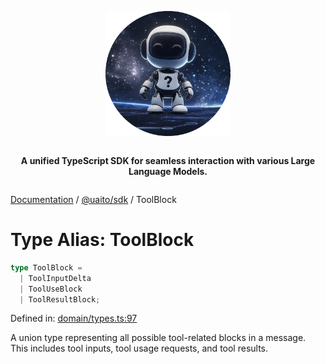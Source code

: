 <div style="display:flex; flex-direction:column; align-items:center;">
<p align="center">
  <img src="../UAITO.png" alt="UAITO Logo" width="200"/>
</p>

<p align="center">
  <strong>A unified TypeScript SDK for seamless interaction with various Large Language Models.</strong>
</p>
</div>

[Documentation](README.md) / [@uaito/sdk](@uaito.sdk.md) / ToolBlock

# Type Alias: ToolBlock

```ts
type ToolBlock = 
  | ToolInputDelta
  | ToolUseBlock
  | ToolResultBlock;
```

Defined in: [domain/types.ts:97](https://github.com/elribonazo/uaito/blob/10c858615d5976b68ccf5217d266c8a90a84a5d9/packages/sdk/src/domain/types.ts#L97)

A union type representing all possible tool-related blocks in a message.
This includes tool inputs, tool usage requests, and tool results.
